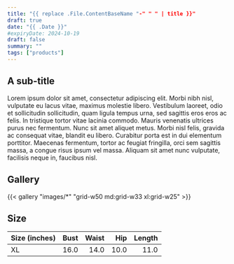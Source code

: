 ```yaml
---
title: "{{ replace .File.ContentBaseName "-" " " | title }}"
draft: true
date: "{{ .Date }}"
#expiryDate: 2024-10-19
draft: false
summary: ""
tags: ["products"]
---
```


## A sub-title

Lorem ipsum dolor sit amet, consectetur adipiscing elit. Morbi nibh nisl, vulputate eu lacus vitae, maximus molestie libero. Vestibulum laoreet, odio et sollicitudin sollicitudin, quam ligula tempus urna, sed sagittis eros eros ac felis. In tristique tortor vitae lacinia commodo. Mauris venenatis ultrices purus nec fermentum. Nunc sit amet aliquet metus. Morbi nisl felis, gravida ac consequat vitae, blandit eu libero. Curabitur porta est in dui elementum porttitor. Maecenas fermentum, tortor ac feugiat fringilla, orci sem sagittis massa, a congue risus ipsum vel massa. Aliquam sit amet nunc vulputate, facilisis neque in, faucibus nisl.

## Gallery

{{< gallery "images/*" "grid-w50 md:grid-w33 xl:grid-w25" >}} 

## Size

| Size (inches)     | Bust     | Waist |	Hip  |	Length |
| :---------------- | :------: | ----: | ----:   | -------:|
|XL 	            | 16.0 	   | 14.0  | 10.0    | 11.0    | 